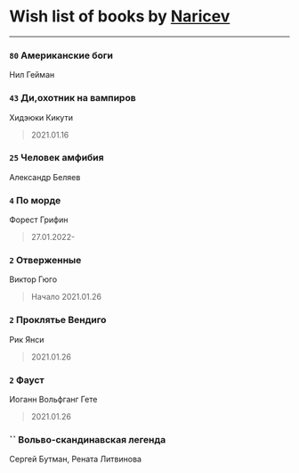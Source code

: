 # Wish list of books by [Naricev](https://plus.google.com/u/0/107090515204537133928/)
---

### `80` Американские боги
Нил Гейман

### `43` Ди,охотник на вампиров
Хидэюки Кикути
> 2021.01.16

### `25` Человек амфибия
Александр Беляев

### `4` По морде
Форест Грифин
> 27.01.2022-

### `2` Отверженные
Виктор Гюго
> Начало 2021.01.26

### `2` Проклятье Вендиго
Рик Янси
> 2021.01.26

### `2` Фауст
Иоганн Вольфганг Гете
> 2021.01.26

### `` Вольво-скандинавская легенда
Сергей Бутман, Рената Литвинова

